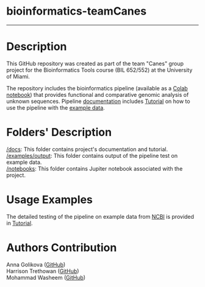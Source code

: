 # bioinformatics-teamCanes
---
# Description
This GitHub repository was created as part of the team "Canes" group project for the Bioinformatics Tools course (BIL 652/552) at the University of Miami.

The repository includes the bioinformatics pipeline (available as a [Colab notebook](https://colab.research.google.com/github/luquelab/bioinformatics-teamCanes/blob/main/notebook/main_pipeline.ipynb)) that provides functional and comparative genomic analysis of unknown sequences. Pipeline [documentation](https://github.com/luquelab/bioinformatics-teamCanes/tree/main/docs/Documentation.md) includes [Tutorial](https://github.com/luquelab/bioinformatics-teamCanes/tree/main/docs/Tutorial.md) on how to use the pipeline with the [example data](https://github.com/luquelab/bioinformatics-teamCanes/tree/main/examples/sequences.fasta). 

# Folders' Description
[/docs](https://github.com/luquelab/bioinformatics-teamCanes/tree/main/docs): This folder contains project's documentation and tutorial.  
[/examples/output](https://github.com/luquelab/bioinformatics-teamCanes/tree/main/examples/output): This folder contains output of the pipeline test on example data.  
[/notebooks](https://github.com/luquelab/bioinformatics-teamCanes/tree/main/notebooks): This folder contains Jupiter notebook associated with the project. 

# Usage Examples
The detailed testing of the pipeline on example data from [NCBI](https://www.ncbi.nlm.nih.gov/) is provided in [Tutorial](https://github.com/luquelab/bioinformatics-teamCanes/tree/main/docs/Tutorial.md). 

# Authors Contribution
Anna Golikova ([GitHub](https://github.com/anna-golikova))  
Harrison Trethowan ([GitHub](https://github.com/HJTrethowan))  
Mohammad Washeem ([GitHub](https://github.com/mowasheem1))  
